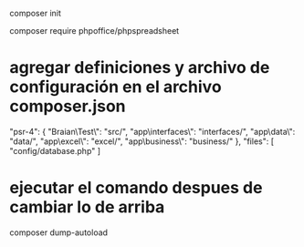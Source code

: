 composer init

composer require phpoffice/phpspreadsheet

# agregar definiciones y archivo de configuración en el archivo composer.json

"psr-4": {
    "Braian\\Test\\": "src/",
    "app\\interfaces\\": "interfaces/",
    "app\\data\\": "data/",
    "app\\excel\\": "excel/",
    "app\\business\\": "business/"
},
"files": [
    "config/database.php"
]

# ejecutar el comando despues de cambiar lo de arriba

composer dump-autoload